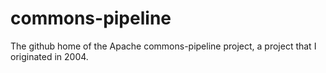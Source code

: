 # commons-pipeline
The github home of the Apache commons-pipeline project, a project that I originated in 2004.
